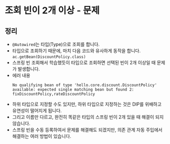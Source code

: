 # 조회 빈이 2개 이상 - 문제

## 정리

- `@Autowired`는 타입(Type)으로 조회를 합니다.
- 타입으로 조회하기 때문에, 마치 다음 코드와 유사하게 동작을 합니다.
  `ac.getBean(DiscountPolicy.class)`
- 스프링 빈 조회해서 학습했듯이 타입으로 조회하면 선택된 빈이 2개 이상일 때 문제가 발생합니다.
- 에러 내용
  ```text
  No qualifying bean of type 'hello.core.discount.DiscountPolicy' available: expected single matching bean but found 2: fixDiscountPolicy,rateDiscountPolicy
  ```
- 하위 타입으로 지정할 수도 있지만, 하위 타입으로 지정하는 것은 DIP를 위배하고 유연성이 떨어지게 됩니다.
- 그리고 이름만 다르고, 완전히 똑같은 타입의 스프링 빈이 2개 있을 때 해결이 되지 않습니다.
- 스프링 빈을 수동 등록하여서 문제를 해결해도 되겠지만, 의존 관계 자동 주입에서 해결하는 여러 방법이 있습니다.

